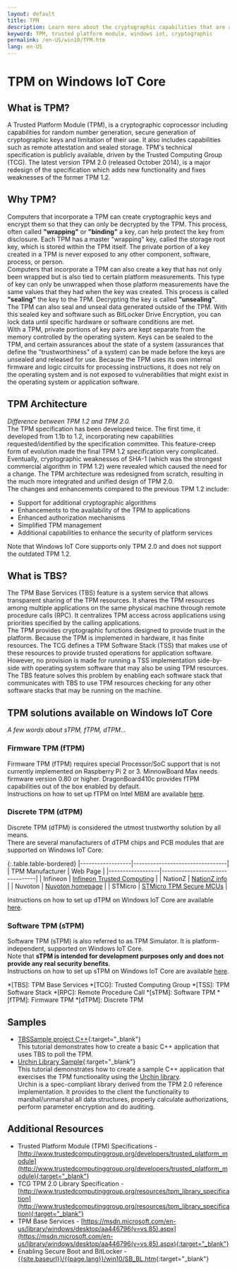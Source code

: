 ```yaml
---
layout: default
title: TPM
description: Learn more about the cryptographic capabilities that are available for Windows IoT Core.
keyword: TPM, trusted platform module, windows iot, cryptographic
permalink: /en-US/win10/TPM.htm
lang: en-US
---
```


# TPM on Windows IoT Core

## What is TPM?  
A Trusted Platform Module (TPM), is a cryptographic coprocessor including capabilities for random number generation, secure generation of cryptographic keys and limitation of their use. It also includes capabilities such as remote attestation and sealed storage.
TPM's technical specification is publicly available, driven by the Trusted Computing Group (TCG). The latest version TPM 2.0 (released October 2014), is a major redesign of the specification which adds new functionality and fixes weaknesses of the former TPM 1.2.

## Why TPM?  
Computers that incorporate a TPM can create cryptographic keys and encrypt them so that they can only be decrypted by the TPM. This process, often called **"wrapping"** or **"binding"** a key, can help protect the key from disclosure. Each TPM has a master "wrapping" key, called the storage root key, which is stored within the TPM itself. The private portion of a key created in a TPM is never exposed to any other component, software, process, or person.  
Computers that incorporate a TPM can also create a key that has not only been wrapped but is also tied to certain platform measurements. This type of key can only be unwrapped when those platform measurements have the same values that they had when the key was created. This process is called **"sealing"** the key to the TPM. Decrypting the key is called **"unsealing"**. The TPM can also seal and unseal data generated outside of the TPM. With this sealed key and software such as BitLocker Drive Encryption, you can lock data until specific hardware or software conditions are met.  
With a TPM, private portions of key pairs are kept separate from the memory controlled by the operating system. Keys can be sealed to the TPM, and certain assurances about the state of a system (assurances that define the "trustworthiness" of a system) can be made before the keys are unsealed and released for use. Because the TPM uses its own internal firmware and logic circuits for processing instructions, it does not rely on the operating system and is not exposed to vulnerabilities that might exist in the operating system or application software.

## TPM Architecture  
_Difference between TPM 1.2 and TPM 2.0._  
The TPM specification has been developed twice. The first time, it developed from 1.1b to 1.2, incorporating  new capabilities requested/identified by the specification committee. This feature-creep form of evolution made the final TPM 1.2 specification very complicated. Eventually, cryptographic weaknesses of SHA-1 (which was the strongest commercial algorithm in TPM 1.2) were revealed which caused the need for a change. The TPM architecture was redesigned from scratch, resulting in the much more integrated and unified design of TPM 2.0.  
The changes and enhancements compared to the previous TPM 1.2 include:

* Support for additional cryptographic algorithms
* Enhancements to the availability of the TPM to applications
* Enhanced authorization mechanisms
* Simplified TPM management
* Additional capabilities to enhance the security of platform services

Note that Windows IoT Core supports only TPM 2.0 and does not support the outdated TPM 1.2.

## What is TBS?  
The TPM Base Services (TBS) feature is a system service that allows transparent sharing of the TPM resources. It shares the TPM resources among multiple applications on the same physical machine through remote procedure calls (RPC). It centralizes TPM access across applications using priorities specified by the calling applications.  
The TPM provides cryptographic functions designed to provide trust in the platform. Because the TPM is implemented in hardware, it has finite resources. The TCG defines a TPM Software Stack (TSS) that makes use of these resources to provide trusted operations for application software. However, no provision is made for running a TSS implementation side-by-side with operating system software that may also be using TPM resources. The TBS feature solves this problem by enabling each software stack that communicates with TBS to use TPM resources checking for any other software stacks that may be running on the machine.

## TPM solutions available on Windows IoT Core  
_A few words about sTPM, fTPM, dTPM..._

### Firmware TPM (fTPM)  
Firmware TPM (fTPM) requires special Processor/SoC support that is not currently implemented on Raspberry Pi 2 or 3. MinnowBoard Max needs firmware version 0.80 or higher. DragonBoard410c provides fTPM capabilities out of the box enabled by default.  
Instructions on how to set up fTPM on Intel MBM are available [here][1].

### Discrete TPM (dTPM)  
Discrete TPM (dTPM) is considered the utmost trustworthy solution by all means.  
There are several manufacturers of dTPM chips and PCB modules that are supported on Windows IoT Core:

{:.table.table-bordered}
|------------------|---------------------------------|
| TPM Manufacturer | Web Page                        |
|------------------|---------------------------------|
| Infineon         | [Infineon Trusted Computing][4] |
| NationZ          | [NationZ info][5]               |
| Nuvoton          | [Nuvoton homepage][6]           |
| STMicro          | [STMicro TPM Secure MCUs][7]    |

Instructions on how to set up dTPM on Windows IoT Core are available [here][2].

### Software TPM (sTPM)  
Software TPM (sTPM) is also referred to as TPM Simulator. It is platform-independent, supported on Windows IoT Core.  
Note that **sTPM is intended for development purposes only and does not provide any real security benefits**.  
Instructions on how to set up sTPM on Windows IoT Core are available [here][3].

[1]: {{site.baseurl}}/{{page.lang}}/win10/SetupTPM.htm#fTPM "Firmware TPM"
[2]: {{site.baseurl}}/{{page.lang}}/win10/SetupTPM.htm#dTPM "Discrete TPM"
[3]: {{site.baseurl}}/{{page.lang}}/win10/SetupTPM.htm#sTPM "TPM Simulator"
[4]: http://www.infineon.com/cms/en/product/security-ic/trusted-computing/channel.html?channel=db3a30433efacd9a013f10d2a7264daa "Infineon"
[5]: http://www.trustedcomputinggroup.org/members/nationz_technologies_inc "NationZ"
[6]: https://www.nuvoton.com/hq/products/cloud-computing/security/trusted-platform-module-tpm "Nuvoton"
[7]: http://www.st.com/web/en/catalog/mmc/FM143/CL1814/SC1522 "STMicro"

*[TBS]: TPM Base Services
*[TCG]: Trusted Computing Group
*[TSS]: TPM Software Stack
*[RPC]: Remote Procedure Call
*[sTPM]: Software TPM
*[fTPM]: Firmware TPM
*[dTPM]: Discrete TPM
 
## Samples  
* [TBSSample project C++]({{site.baseurl}}/{{page.lang}}/win10/samples/TBSSample.htm){:target="_blank"}  
  This tutorial demonstrates how to create a basic C++ application that uses TBS to poll the TPM.  
* [Urchin Library Sample]({{site.baseurl}}/{{page.lang}}/win10/samples/UrchinLibrary.htm){:target="_blank"}  
  This tutorial demonstrates how to create a sample C++ application that exercises the TPM functionality using the [Urchin library][8].  
  Urchin is a spec-compliant library derived from the TPM 2.0 reference implementation. It provides to the client the functionality to marshal/unmarshal all data structures, properly calculate authorizations, perform parameter encryption and do auditing.
  
[8]: https://github.com/ms-iot/security "Urchin library"

## Additional Resources  
* Trusted Platform Module (TPM) Specifications - [http://www.trustedcomputinggroup.org/developers/trusted_platform_module](http://www.trustedcomputinggroup.org/developers/trusted_platform_module){:target="_blank"}
* TCG TPM 2.0 Library Specification - [http://www.trustedcomputinggroup.org/resources/tpm_library_specification](http://www.trustedcomputinggroup.org/resources/tpm_library_specification){:target="_blank"}
* TPM Base Services - [https://msdn.microsoft.com/en-us/library/windows/desktop/aa446796(v=vs.85).aspx](https://msdn.microsoft.com/en-us/library/windows/desktop/aa446796(v=vs.85).aspx){:target="_blank"}
* Enabling Secure Boot and BitLocker - [{{site.baseurl}}/{{page.lang}}/win10/SB_BL.htm]({{site.baseurl}}/{{page.lang}}/win10/SB_BL.htm){:target="_blank"}

